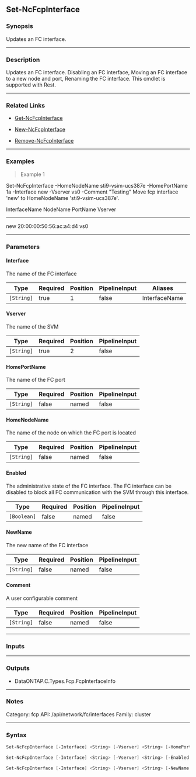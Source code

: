 Set-NcFcpInterface
------------------

### Synopsis
Updates an FC interface.

---

### Description

Updates an FC interface.
Disabling an FC interface, Moving an FC interface to a new node and port, Renaming the FC interface. This cmdlet is supported with Rest.

---

### Related Links
* [Get-NcFcpInterface](Get-NcFcpInterface)

* [New-NcFcpInterface](New-NcFcpInterface)

* [Remove-NcFcpInterface](Remove-NcFcpInterface)

---

### Examples
> Example 1

Set-NcFcpInterface -HomeNodeName sti9-vsim-ucs387e -HomePortName 1a -Interface new -Vserver vs0 -Comment "Testing"
Move fcp interface 'new' to HomeNodeName 'sti9-vsim-ucs387e'.

InterfaceName                    NodeName                   PortName                   Vserver
-------------                    --------                   --------                   -------
new                                                         20:00:00:50:56:ac:a4:d4    vs0

---

### Parameters
#### **Interface**
The name of the FC interface

|Type      |Required|Position|PipelineInput|Aliases      |
|----------|--------|--------|-------------|-------------|
|`[String]`|true    |1       |false        |InterfaceName|

#### **Vserver**
The name of the SVM

|Type      |Required|Position|PipelineInput|
|----------|--------|--------|-------------|
|`[String]`|true    |2       |false        |

#### **HomePortName**
The name of the FC port

|Type      |Required|Position|PipelineInput|
|----------|--------|--------|-------------|
|`[String]`|false   |named   |false        |

#### **HomeNodeName**
The name of the node on which the FC port is located

|Type      |Required|Position|PipelineInput|
|----------|--------|--------|-------------|
|`[String]`|false   |named   |false        |

#### **Enabled**
The administrative state of the FC interface. The FC interface can be disabled to block all FC communication with the SVM through this interface.

|Type       |Required|Position|PipelineInput|
|-----------|--------|--------|-------------|
|`[Boolean]`|false   |named   |false        |

#### **NewName**
The new name of the FC interface

|Type      |Required|Position|PipelineInput|
|----------|--------|--------|-------------|
|`[String]`|false   |named   |false        |

#### **Comment**
A user configurable comment

|Type      |Required|Position|PipelineInput|
|----------|--------|--------|-------------|
|`[String]`|false   |named   |false        |

---

### Inputs

---

### Outputs
* DataONTAP.C.Types.Fcp.FcpInterfaceInfo

---

### Notes
Category: fcp
API: /api/network/fc/interfaces
Family: cluster

---

### Syntax
```PowerShell
Set-NcFcpInterface [-Interface] <String> [-Vserver] <String> [-HomePortName <String>] [-HomeNodeName <String>] [<CommonParameters>]
```
```PowerShell
Set-NcFcpInterface [-Interface] <String> [-Vserver] <String> [-Enabled <Boolean>] [<CommonParameters>]
```
```PowerShell
Set-NcFcpInterface [-Interface] <String> [-Vserver] <String> [-NewName <String>] [<CommonParameters>]
```
